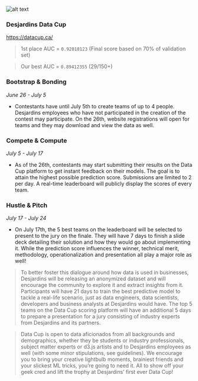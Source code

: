 
![alt text](https://encrypted-tbn0.gstatic.com/images?q=tbn:ANd9GcRLPO156Ura0OV1TLWKGfP3JaofGCQhFY6YZ7zUmrdnaxjJxw4Zlw)

### Desjardins Data Cup
https://datacup.ca/

> 1st place AUC = ```0.92018123``` (Final score based on 70% of validation set)

> Our best AUC = ```0.89412355``` (29/150+)

### Bootstrap & Bonding
*June 26 - July 5*
* Contestants have until July 5th to create teams of up to 4 people. Desjardins employees who have not participated in the creation of the contest may participate. On the 26th, website registrations will open for teams and they may download and view the data as well.

### Compete & Compute
*July 5 - July 17*
* As of the 26th, contestants may start submitting their results on the Data Cup platform to get instant feedback on their models. The goal is to attain the highest possible prediction score. Submissions are limited to 2 per day. A real-time leaderboard will publicly display the scores of every team.

### Hustle & Pitch
*July 17 - July 24*
* On July 17th, the 5 best teams on the leaderboard will be selected to present to the jury on the finale. They will have 7 days to finish a slide deck detailing their solution and how they would go about implementing it. While the prediction score influences the winner, technical merit, methodology, operationalization and presentation all play a major role as well!

> To better foster this dialogue around how data is used in businesses, Desjardins will be releasing an anonymized dataset and will encourage the community to explore it and extract insights from it. Participants will have 21 days to train the best predictive model to tackle a real-life scenario, just as data engineers, data scientists, developers and business analysts at Desjardins would have. The top 5 teams on the Data Cup scoring platform will have an additional 5 days to prepare a presentation for a jury consisting of industry experts from Desjardins and its partners.

> Data Cup is open to data aficionados from all backgrounds and demographics, whether they be students or industry professionals, subject matter experts or d3.js artists and to Desjardins employees as well (with some minor stipulations, see guidelines). We encourage you to bring your creative lightbulb moments, brainiest friends and your slickest ML tricks, you’re going to need it. All to show off your geek cred and lift the trophy at Desjardins’ first ever Data Cup!
